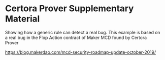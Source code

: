 # Certora Prover Supplementary Material
Showing how a generic rule can detect a real bug.
This example is based on a real bug in the Flop Action contract of Maker MCD  found by Certora Prover

https://blog.makerdao.com/mcd-security-roadmap-update-october-2019/
